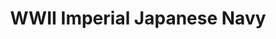 ---
layout: product
title: "WWII Imperial Japanese Navy"
price: "1800" 
desc: "Set boja"
img_path: "/assets/img/A.MIG-7230.webp"
brand: "AMMO"
available: true
special_offer: true
new: false
soon: false
cat: "020000"
subcat: "020100"
subsubcat: "020102"
sifra: "A.MIG-7230"
popular: false
---